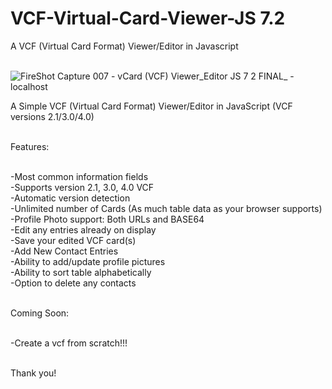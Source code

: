 # VCF-Virtual-Card-Viewer-JS 7.2 
A VCF (Virtual Card Format) Viewer/Editor in Javascript<br><br>

![FireShot Capture 007 - vCard (VCF) Viewer_Editor JS 7 2 FINAL_ - localhost](https://user-images.githubusercontent.com/16135535/213307992-6dca0b55-cbc9-479e-9a0b-4b90fbf1250c.png)

A Simple VCF (Virtual Card Format) Viewer/Editor in JavaScript (VCF versions 2.1/3.0/4.0)<br><br>

Features:<br><br>

-Most common information fields<br>
-Supports version 2.1, 3.0, 4.0 VCF<br>
-Automatic version detection<br>
-Unlimited number of Cards (As much table data as your browser supports)<br>
-Profile Photo support: Both URLs and BASE64<br>
-Edit any entries already on display<br>
-Save your edited VCF card(s)<br>
-Add New Contact Entries<br>
-Ability to add/update profile pictures<br>
-Ability to sort table alphabetically<br>
-Option to delete any contacts<br><br>

Coming Soon:<br><br>

-Create a vcf from scratch!!!<br><br>

Thank you!<br><br>



